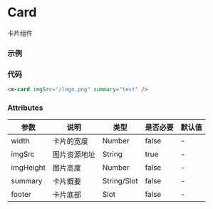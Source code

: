 # Card

卡片组件

### 示例

<m-card imgSrc="/logo.png" summary="test"/>

### 代码

```html
<m-card imgSrc="/logo.png" summary="test" />
```

### Attributes

| 参数      | 说明         | 类型        | 是否必要 | 默认值 |
| --------- | ------------ | ----------- | -------- | ------ |
| width     | 卡片的宽度   | Number      | false    | -      |
| imgSrc    | 图片资源地址 | String      | true     | -      |
| imgHeight | 图片高度     | Number      | false    | -      |
| summary   | 卡片概要     | String/Slot | false    | -      |
| footer    | 卡片底部     | Slot        | false    | -      |
